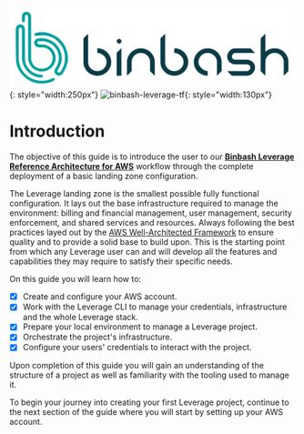 ![binbash-logo](../assets/images/logos/binbash.png "Binbash"){: style="width:250px"}
![binbash-leverage-tf](../assets/images/logos/binbash-leverage-terraform.png#right "Leverage"){: style="width:130px"}

# Introduction

The objective of this guide is to introduce the user to our [**Binbash Leverage Reference Architecture for AWS**](../../how-it-works/) workflow through the complete deployment of a basic landing zone configuration.

The Leverage landing zone is the smallest possible fully functional configuration. It lays out the base infrastructure required to manage the environment: billing and financial management, user management, security enforcement, and shared services and resources. Always following the best practices layed out by the [AWS Well-Architected Framework](https://docs.aws.amazon.com/wellarchitected/latest/framework/welcome.html) to ensure quality and to provide a solid base to build upon. This is the starting point from which any Leverage user can and will develop all the features and capabilities they may require to satisfy their specific needs.

<!-- Add a diagram of the Landing Zone here -->

On this guide you will learn how to:

- [X] Create and configure your AWS account.
- [X] Work with the Leverage CLI to manage your credentials, infrastructure and the whole Leverage stack.
- [X] Prepare your local environment to manage a Leverage project.
- [X] Orchestrate the project's infrastructure.
- [X] Configure your users' credentials to interact with the project.

Upon completion of this guide you will gain an understanding of the structure of a project as well as familiarity with the tooling used to manage it.

To begin your journey into creating your first Leverage project, continue to the next section of the guide where you will start by setting up your AWS account.
